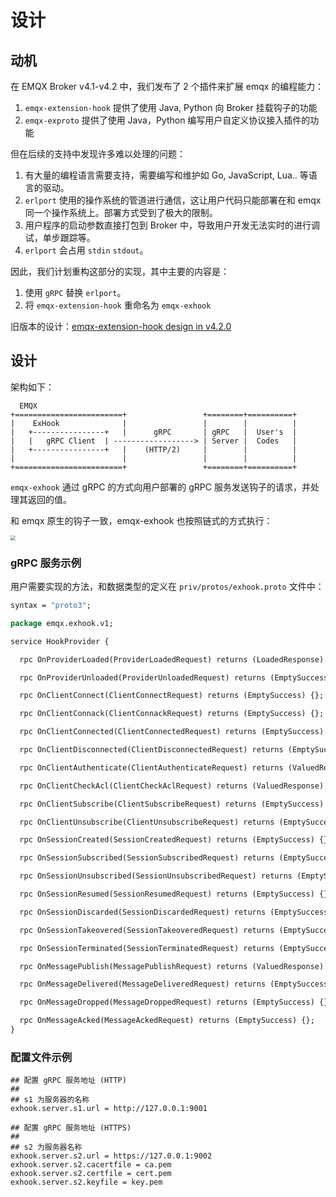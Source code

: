 # 设计

## 动机

在 EMQX Broker v4.1-v4.2 中，我们发布了 2 个插件来扩展 emqx 的编程能力：

1. `emqx-extension-hook` 提供了使用 Java, Python 向 Broker 挂载钩子的功能
2. `emqx-exproto` 提供了使用 Java，Python 编写用户自定义协议接入插件的功能

但在后续的支持中发现许多难以处理的问题：

1. 有大量的编程语言需要支持，需要编写和维护如 Go, JavaScript, Lua.. 等语言的驱动。
2. `erlport` 使用的操作系统的管道进行通信，这让用户代码只能部署在和 emqx 同一个操作系统上。部署方式受到了极大的限制。
3. 用户程序的启动参数直接打包到 Broker 中，导致用户开发无法实时的进行调试，单步跟踪等。
4. `erlport` 会占用 `stdin` `stdout`。

因此，我们计划重构这部分的实现，其中主要的内容是：
1. 使用 `gRPC` 替换 `erlport`。
2. 将 `emqx-extension-hook` 重命名为 `emqx-exhook`


旧版本的设计：[emqx-extension-hook design in v4.2.0](https://github.com/emqx/emqx-exhook/blob/v4.2.0/docs/design.md)

## 设计

架构如下：

```
  EMQX
+========================+                 +========+==========+
|    ExHook              |                 |        |          |
|   +----------------+   |      gRPC       | gRPC   |  User's  |
|   |   gRPC Client  | ------------------> | Server |  Codes   |
|   +----------------+   |    (HTTP/2)     |        |          |
|                        |                 |        |          |
+========================+                 +========+==========+
```

`emqx-exhook` 通过 gRPC 的方式向用户部署的 gRPC 服务发送钩子的请求，并处理其返回的值。


和 emqx 原生的钩子一致，emqx-exhook 也按照链式的方式执行：

<img src="https://docs.emqx.net/broker/latest/cn/advanced/assets/chain_of_responsiblity.png" style="zoom:50%;" />

### gRPC 服务示例

用户需要实现的方法，和数据类型的定义在 `priv/protos/exhook.proto` 文件中：

```protobuf
syntax = "proto3";

package emqx.exhook.v1;

service HookProvider {

  rpc OnProviderLoaded(ProviderLoadedRequest) returns (LoadedResponse) {};

  rpc OnProviderUnloaded(ProviderUnloadedRequest) returns (EmptySuccess) {};

  rpc OnClientConnect(ClientConnectRequest) returns (EmptySuccess) {};

  rpc OnClientConnack(ClientConnackRequest) returns (EmptySuccess) {};

  rpc OnClientConnected(ClientConnectedRequest) returns (EmptySuccess) {};

  rpc OnClientDisconnected(ClientDisconnectedRequest) returns (EmptySuccess) {};

  rpc OnClientAuthenticate(ClientAuthenticateRequest) returns (ValuedResponse) {};

  rpc OnClientCheckAcl(ClientCheckAclRequest) returns (ValuedResponse) {};

  rpc OnClientSubscribe(ClientSubscribeRequest) returns (EmptySuccess) {};

  rpc OnClientUnsubscribe(ClientUnsubscribeRequest) returns (EmptySuccess) {};

  rpc OnSessionCreated(SessionCreatedRequest) returns (EmptySuccess) {};

  rpc OnSessionSubscribed(SessionSubscribedRequest) returns (EmptySuccess) {};

  rpc OnSessionUnsubscribed(SessionUnsubscribedRequest) returns (EmptySuccess) {};

  rpc OnSessionResumed(SessionResumedRequest) returns (EmptySuccess) {};

  rpc OnSessionDiscarded(SessionDiscardedRequest) returns (EmptySuccess) {};

  rpc OnSessionTakeovered(SessionTakeoveredRequest) returns (EmptySuccess) {};

  rpc OnSessionTerminated(SessionTerminatedRequest) returns (EmptySuccess) {};

  rpc OnMessagePublish(MessagePublishRequest) returns (ValuedResponse) {};

  rpc OnMessageDelivered(MessageDeliveredRequest) returns (EmptySuccess) {};

  rpc OnMessageDropped(MessageDroppedRequest) returns (EmptySuccess) {};

  rpc OnMessageAcked(MessageAckedRequest) returns (EmptySuccess) {};
}
```

### 配置文件示例

```
## 配置 gRPC 服务地址 (HTTP)
##
## s1 为服务器的名称
exhook.server.s1.url = http://127.0.0.1:9001

## 配置 gRPC 服务地址 (HTTPS)
##
## s2 为服务器名称
exhook.server.s2.url = https://127.0.0.1:9002
exhook.server.s2.cacertfile = ca.pem
exhook.server.s2.certfile = cert.pem
exhook.server.s2.keyfile = key.pem
```
